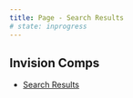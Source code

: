 ```yaml
---
title: Page - Search Results
# state: inprogress
---
```


## Invision Comps

- [Search Results](https://pega.invisionapp.com/d/main#/console/18904689/394542211/preview)

